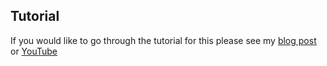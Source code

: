 ## Tutorial

If you would like to go through the tutorial for this please see my [blog post](https://jadecodes.substack.com/p/auth-made-easy-setting-up-a-trusted) or [YouTube](https://youtu.be/rmXLC-8DGQg?si=jdoEmU8bw3nzg1sX)